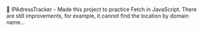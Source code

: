 🌈 IPAdressTracker - Made this project to practice Fetch in JavaScript. There are still improvements, for example, it cannot find the location by domain name...
